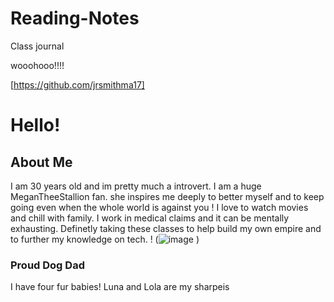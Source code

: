 # Reading-Notes

Class journal

wooohooo!!!!

[https://github.com/jrsmithma17]

# Hello!

## About Me 
I am 30 years old and im pretty much a introvert. I am a huge MeganTheeStallion fan. she inspires me deeply to better myself and to keep going even when the whole world is against you ! I love to watch movies and chill with family. I work in medical claims and it can be mentally exhausting. Definetly taking these classes to help build my own empire and to further my knowledge on tech. 
! (![image](https://github.com/jrsmithma17/reading-notes/assets/156276958/4653f164-65d1-4071-b338-d349287d9100)
)

### Proud Dog Dad 
I have four fur babies! Luna and Lola are my sharpeis 

####

